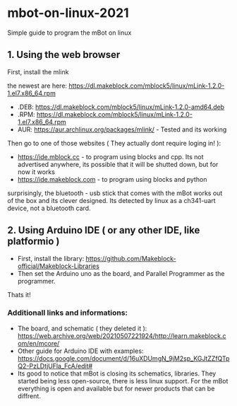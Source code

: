 # mbot-on-linux-2021
Simple guide to program the mBot on linux
## 1. Using the web browser
First, install the mlink

the newest are here: https://dl.makeblock.com/mblock5/linux/mLink-1.2.0-1.el7.x86_64.rpm
- .DEB: https://dl.makeblock.com/mblock5/linux/mLink-1.2.0-amd64.deb
- .RPM: https://dl.makeblock.com/mblock5/linux/mLink-1.2.0-1.el7.x86_64.rpm
- AUR: https://aur.archlinux.org/packages/mlink/ - Tested and its working

Then go to one of those websites ( They actually dont require loging in! ):
- https://ide.mblock.cc - to program using blocks and cpp. Its not advertised anywhere, its possible that it will be shutted down, but for now it works
- https://ide.makeblock.com - to program using blocks and python

surprisingly, the bluetooth - usb stick that comes with the mBot works out of the box and its clever designed. Its detected by linux as a ch341-uart device, not a bluetooth card.

## 2. Using Arduino IDE ( or any other IDE, like platformio )
- First, install the library: https://github.com/Makeblock-official/Makeblock-Libraries
- Then set the Arduino uno as the board, and Parallel Programmer as the programmer.

Thats it!

### Additionall links and informations:
- The board, and schematic ( they deleted it ): https://web.archive.org/web/20210507221924/http://learn.makeblock.com/en/mcore/
- Other guide for Arduino IDE with examples: https://docs.google.com/document/d/16uXDUmgN_9jM2sp_KGJtZZfQTpQ2-PzLDtjUFla_FcA/edit#
- Its good to notice that mBot is closing its schematics, libraries. They started being less open-source, there is less linux support. For the mBot everything is open and available but for newer products that can be diffrent.
